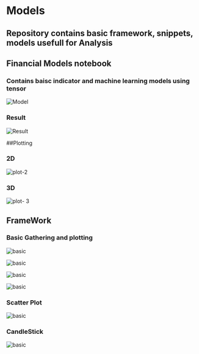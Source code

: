 # Models

## Repository contains basic framework, snippets, models usefull for Analysis

## Financial Models notebook

### Contains baisc indicator and machine learning models using tensor

![Model](./Screenshots/Models/Screenshot(4).png)

### Result

![Result](Screenshots/Models/Screenshot(5).png)

##Plotting

### 2D

![plot-2](Screenshots/plotting/Screenshot(4).png)

### 3D

![plot- 3](Screenshots/plotting/Screenshot(5).png)

## FrameWork

### Basic Gathering and plotting

![basic](Screenshots/framework/Screenshot(4).png)

![basic](Screenshots/framework/Screenshot(5).png)

![basic](Screenshots/framework/Screenshot(6).png)

![basic](Screenshots/framework/Screenshot(7).png)

### Scatter Plot

![basic](Screenshots/framework/Screenshot(8).png)

### CandleStick

![basic](Screenshots/framework/Screenshot(9).png)
